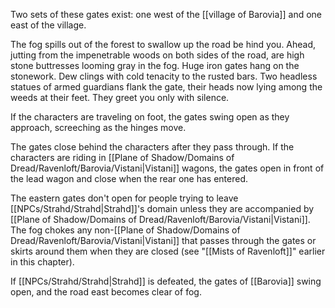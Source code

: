 Two sets of these gates exist: one west of the [[village of Barovia]] and one east of the village.

The fog spills out of the forest to swallow up the road be­ hind you. Ahead, jutting from the impenetrable woods on both sides of the road, are high stone buttresses looming gray in the fog. Huge iron gates hang on the stonework. Dew clings with cold tenacity to the rusted bars. Two headless statues of armed guardians flank the gate, their heads now lying among the weeds at their feet. They greet you only with silence.

If the characters are traveling on foot, the gates swing open as they approach, screeching as the hinges move. 

The gates close behind the characters after they pass through. If the characters are riding in [[Plane of Shadow/Domains of Dread/Ravenloft/Barovia/Vistani|Vistani]] wagons, the gates open in front of the lead wagon and close when the rear one has entered.

The eastern gates don't open for people trying to leave [[NPCs/Strahd/Strahd|Strahd]]'s domain unless they are accompanied by [[Plane of Shadow/Domains of Dread/Ravenloft/Barovia/Vistani|Vistani]]. The fog chokes any non-[[Plane of Shadow/Domains of Dread/Ravenloft/Barovia/Vistani|Vistani]] that passes through the gates or skirts around them when they are closed (see "[[Mists of Ravenloft]]" earlier in this chapter).

If [[NPCs/Strahd/Strahd|Strahd]] is defeated, the gates of [[Barovia]] swing open, and the road east becomes clear of fog.

